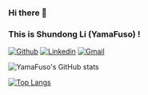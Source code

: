 ### Hi there 👋
### This is <b>Shundong Li (YamaFuso)</b> !

[![Github](https://img.shields.io/badge/-Github-000?style=flat&logo=Github&logoColor=white)](https://github.com/YamaFuso)
[![Linkedin](https://img.shields.io/badge/-LinkedIn-blue?style=flat&logo=Linkedin&logoColor=white)](https://www.linkedin.com/in/shundong-li/)
[![Gmail](https://img.shields.io/badge/-Gmail-c14438?style=flat&logo=Gmail&logoColor=white)](mailto:shundong.li.fuso@gmail.com)

<!--
<img align="left" 
alt="img" src="https://aeiljuispo.cloudimg.io/v7/https://s3.amazonaws.com/moonup/production/uploads/1670144568552-634dffc49b777beec3bc6448.jpeg?w=200&h=200&f=face" 
width="20%" height="auto" />
-->

![YamaFuso's GitHub stats](https://github-readme-stats.vercel.app/api?username=yamafuso&count_private=true&show_icons=true&theme=radical)

[![Top Langs](https://github-readme-stats.vercel.app/api/top-langs/?username=yamafuso&layout=compact)](https://github.com/svjack/github-readme-stats)

<!--
**YamaFuso/YamaFuso** is a ✨ _special_ ✨ repository because its `README.md` (this file) appears on your GitHub profile.

Here are some ideas to get you started:

- 🔭 I’m currently working on ...
- 🌱 I’m currently learning ...
- 👯 I’m looking to collaborate on ...
- 🤔 I’m looking for help with ...
- 💬 Ask me about ...
- 📫 How to reach me: ...
- 😄 Pronouns: ...
- ⚡ Fun fact: ...
-->
